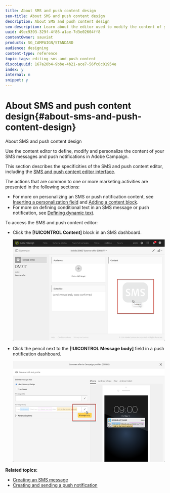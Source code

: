 ```yaml
---
title: About SMS and push content design
seo-title: About SMS and push content design
description: About SMS and push content design
seo-description: Learn about the editor used to modify the content of your SMS messages and push notifications in Adobe Campaign.
uuid: 49ec9393-329f-4f86-a1ae-7d3e02604ff8
contentOwner: sauviat
products: SG_CAMPAIGN/STANDARD
audience: designing
content-type: reference
topic-tags: editing-sms-and-push-content
discoiquuid: 167a20b4-9bbe-4b21-ace7-56fc0c01954e
index: y
internal: n
snippet: y
---
```


# About SMS and push content design{#about-sms-and-push-content-design}

About SMS and push content design

Use the content editor to define, modify and personalize the content of your SMS messages and push notifications in Adobe Campaign.

This section describes the specificities of the SMS and push content editor, including the [SMS and push content editor interface](../../designing/using/sms-and-push-content-editor-interface.md).

The actions that are common to one or more marketing activities are presented in the following sections:

* For more on personalizing an SMS or push notification content, see [Inserting a personalization field](../../designing/using/inserting-a-personalization-field.md) and [Adding a content block](../../designing/using/adding-a-content-block.md).
* For more on defining conditional text in an SMS message or push notification, see [Defining dynamic text](../../designing/using/defining-dynamic-text.md).

To access the SMS and push content editor:

* Click the **[!UICONTROL Content]** block in an SMS dashboard.

  ![](assets/des_sms_content.png)

* Click the pencil next to the **[!UICONTROL Message body]** field in a push notification dashboard.

  ![](assets/des_push_body.png)

**Related topics:**

* [Creating an SMS message](../../channels/using/creating-an-sms-message.md)
* [Creating and sending a push notification](../../channels/using/preparing-and-sending-a-push-notification.md)

